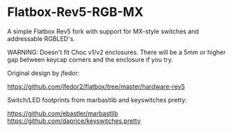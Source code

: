 # Flatbox-Rev5-RGB-MX
A simple Flatbox Rev5 fork with support for MX-style switches and addressable RGBLED's.

WARNING: Doesn't fit Choc v1/v2 enclosures. There will be a 5mm or higher gap between keycap corners and the enclosure if you try.


Original design by jfedor: 

https://github.com/jfedor2/flatbox/tree/master/hardware-rev5

Switch/LED footprints from marbastlib and keyswitches pretty:

https://github.com/ebastler/marbastlib
https://github.com/daprice/keyswitches.pretty
